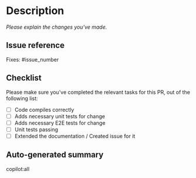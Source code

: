 # Description

_Please explain the changes you've made._

## Issue reference

<!--
We strive to have all PR being opened based on an issue, where the problem or feature have been discussed prior to implementation.
-->

Fixes: #issue_number

## Checklist

Please make sure you've  completed the relevant tasks for this PR, out of the following list:

* [ ] Code compiles correctly
* [ ] Adds necessary unit tests for change
* [ ] Adds necessary E2E tests for change
* [ ] Unit tests passing
* [ ] Extended the documentation / Created issue for it

## Auto-generated summary

<!--
GitHub Copilot for docs will auto-generate a summary of the PR
-->

copilot:all
